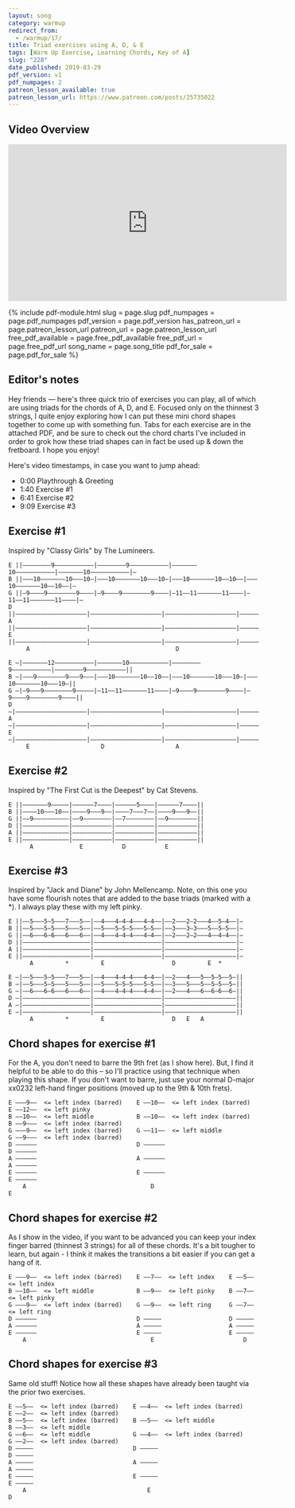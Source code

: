 ```yaml
---
layout: song
category: warmup
redirect_from:
  - /warmup/17/
title: Triad exercises using A, D, & E
tags: [Warm Up Exercise, Learning Chords, Key of A]
slug: "228"
date_published: 2019-03-29
pdf_version: v1
pdf_numpages: 2
patreon_lesson_available: true
patreon_lesson_url: https://www.patreon.com/posts/25735022
---
```




## Video Overview

<iframe width="560" height="315" src="https://www.youtube.com/embed/8Nw-Or7MSo8?showinfo=0" frameborder="0" allowfullscreen></iframe>

{% include pdf-module.html slug = page.slug pdf_numpages = page.pdf_numpages pdf_version = page.pdf_version has_patreon_url = page.patreon_lesson_url patreon_url = page.patreon_lesson_url free_pdf_available = page.free_pdf_available free_pdf_url = page.free_pdf_url song_name = page.song_title pdf_for_sale = page.pdf_for_sale %}

## Editor's notes

Hey friends — here's three quick trio of exercises you can play, all of which are using triads for the chords of A, D, and E. Focused only on the thinnest 3 strings, I quite enjoy exploring how I can put these mini chord shapes together to come up with something fun. Tabs for each exercise are in the attached PDF, and be sure to check out the chord charts I've included in order to grok how these triad shapes can in fact be used up & down the fretboard. I hope you enjoy!

Here's video timestamps, in case you want to jump ahead:

- 0:00 Playthrough & Greeting
- 1:40 Exercise #1
- 6:41 Exercise #2
- 9:09 Exercise #3

<!-- Coming soon... -->



<!-- Coming later today! Check back soon 👍 -->


## Exercise #1

Inspired by "Classy Girls" by The Lumineers.

    E ||––––––––9–––––––––––|––––––––9–––––––––––|–––––––10–––––––––––|–––––––10–––––––––––|–
    B ||–––10–––––––10–––10–|–––10–––––––10–––10–|–––10–––––––10––10––|–––10–––––––10––10––|–
    G ||–9––––9––––––––9––––|–9––––9––––––––9––––|–11––11–––––––11––––|–11––11–––––––11––––|–
    D ||––––––––––––––––––––|––––––––––––––––––––|––––––––––––––––––––|––––––––––––––––––––|–
    A ||––––––––––––––––––––|––––––––––––––––––––|––––––––––––––––––––|––––––––––––––––––––|–
    E ||––––––––––––––––––––|––––––––––––––––––––|––––––––––––––––––––|––––––––––––––––––––|–
         A                                         D                      

    E –|–––––––12–––––––––––|–––––––10–––––––––––|––––––––9–––––––––––|––––––––9–––––––––––||
    B –|–––9––––––––9–––9–––|–––10–––––––10––10––|–––10–––––––10–––10–|–––10–––––––10–––10–||
    G –|–9–––9––––––––9–––––|–11––11–––––––11––––|–9––––9––––––––9––––|–9––––9––––––––9––––||
    D –|––––––––––––––––––––|––––––––––––––––––––|––––––––––––––––––––|––––––––––––––––––––||
    A –|––––––––––––––––––––|––––––––––––––––––––|––––––––––––––––––––|––––––––––––––––––––||
    E –|––––––––––––––––––––|––––––––––––––––––––|––––––––––––––––––––|––––––––––––––––––––||
         E                    D                    A

## Exercise #2

Inspired by "The First Cut is the Deepest" by Cat Stevens.

    E ||–––––––9–––––|––––––7––––|––––––5––––|––––––7––––||
    B ||––––10–––10––|––––9–––9––|––––7–––7––|––––9–––9––||
    G ||––9––––––––––|––9––––––––|––7––––––––|––9––––––––||
    D ||–––––––––––––|–––––––––––|–––––––––––|–––––––––––||
    A ||–––––––––––––|–––––––––––|–––––––––––|–––––––––––||
    E ||–––––––––––––|–––––––––––|–––––––––––|–––––––––––||
          A             E           D           E

## Exercise #3

Inspired by "Jack and Diane" by John Mellencamp. Note, on this one you have some flourish notes that are added to the base triads (marked with a \*). I always play these with my left pinky.

    E ||––5–––5–5–––7–––5––|––4–––4–4–4–––4–4––|––2–––2–2–––4––5–4––|–
    B ||––5–––5–5–––5–––5––|––5–––5–5–5–––5–5––|––3–––3–3–––5––5–5––|–
    G ||––6–––6–6–––6–––6––|––4–––4–4–4–––4–4––|––2–––2–2–––4––4–4––|–
    D ||–––––––––––––––––––|–––––––––––––––––––|––––––––––––––––––––|–
    A ||–––––––––––––––––––|–––––––––––––––––––|––––––––––––––––––––|–
    E ||–––––––––––––––––––|–––––––––––––––––––|––––––––––––––––––––|–
          A         *         E                   D         E  *

    E –|––5–––5–5–––7–––5––|––4–––4–4–4–––4–4––|––2–––4–––5––5–5––5–||
    B –|––5–––5–5–––5–––5––|––5–––5–5–5–––5–5––|––3–––5–––5––5–5––5–||
    G –|––6–––6–6–––6–––6––|––4–––4–4–4–––4–4––|––2–––4–––6––6–6––6–||
    D –|–––––––––––––––––––|–––––––––––––––––––|––––––––––––––––––––||
    A –|–––––––––––––––––––|–––––––––––––––––––|––––––––––––––––––––||
    E –|–––––––––––––––––––|–––––––––––––––––––|––––––––––––––––––––||
          A         *         E                   D   E   A

## Chord shapes for exercise #1

For the A, you don't need to barre the 9th fret (as I show here). But, I find it helpful to be able to do this – so I'll practice using that technique when playing this shape. If you don't want to barre, just use your normal D-major xx0232 left-hand finger positions (moved up to the 9th & 10th frets).

    E –––9––  <= left index (barred)    E ––10––  <= left index (barred)    E ––12––  <= left pinky
    B ––10––  <= left middle            B ––10––  <= left index (barred)    B ––9–––  <= left index (barred)
    G –––9––  <= left index (barred)    G ––11––  <= left middle            G ––9–––  <= left index (barred)
    D ––––––                            D ––––––                            D ––––––                        
    A ––––––                            A ––––––                            A ––––––                        
    E ––––––                            E ––––––                            E ––––––                        
        A                                   D                                   E

## Chord shapes for exercise #2

As I show in the video, if you want to be advanced you can keep your index finger barred (thinnest 3 strings) for all of these chords. It's a bit tougher to learn, but again - I think it makes the transitions a bit easier if you can get a hang of it.

    E –––9––  <= left index (barred)    E ––7––  <= left index    E ––5––  <= left index
    B ––10––  <= left middle            B ––9––  <= left pinky    B ––7––  <= left pinky
    G –––9––  <= left index (barred)    G ––9––  <= left ring     G ––7––  <= left ring
    D ––––––                            D –––––                   D –––––                        
    A ––––––                            A –––––                   A –––––                        
    E ––––––                            E –––––                   E –––––                        
        A                                   E                         D

## Chord shapes for exercise #3

Same old stuff! Notice how all these shapes have already been taught via the prior two exercises.

    E ––5––  <= left index (barred)    E ––4––  <= left index (barred)    E ––2––  <= left index (barred)      
    B ––5––  <= left index (barred)    B ––5––  <= left middle            B ––3––  <= left middle            
    G ––6––  <= left middle            G ––4––  <= left index (barred)    G ––2––  <= left index (barred)    
    D –––––                            D –––––                            D –––––                            
    A –––––                            A –––––                            A –––––                            
    E –––––                            E –––––                            E –––––                            
        A                                  E                                  D
